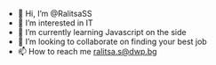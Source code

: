 - 👋 Hi, I’m @RalitsaSS
- 👀 I’m interested in IT
- 🌱 I’m currently learning Javascript on the side
- 💞️ I’m looking to collaborate on finding your best job
- 📫 How to reach me ralitsa.s@dwp.bg

<!---
RalitsaSS/RalitsaSS is a ✨ special ✨ repository because its `README.md` (this file) appears on your GitHub profile.
You can click the Preview link to take a look at your changes.
--->
